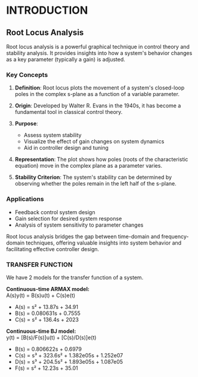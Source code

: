 # INTRODUCTION

## Root Locus Analysis

Root locus analysis is a powerful graphical technique in control theory and stability analysis. It provides insights into how a system's behavior changes as a key parameter (typically a gain) is adjusted.

### Key Concepts

1. **Definition**: Root locus plots the movement of a system's closed-loop poles in the complex s-plane as a function of a variable parameter.

2. **Origin**: Developed by Walter R. Evans in the 1940s, it has become a fundamental tool in classical control theory.

3. **Purpose**: 
   - Assess system stability
   - Visualize the effect of gain changes on system dynamics
   - Aid in controller design and tuning

4. **Representation**: The plot shows how poles (roots of the characteristic equation) move in the complex plane as a parameter varies.

5. **Stability Criterion**: The system's stability can be determined by observing whether the poles remain in the left half of the s-plane.

### Applications

- Feedback control system design
- Gain selection for desired system response
- Analysis of system sensitivity to parameter changes

Root locus analysis bridges the gap between time-domain and frequency-domain techniques, offering valuable insights into system behavior and facilitating effective controller design.

### TRANSFER FUNCTION

We have 2 models for the transfer function of a system.

**Continuous-time ARMAX model:**  
A(s)y(t) = B(s)u(t) + C(s)e(t)

- A(s) = s² + 13.87s + 34.91
- B(s) = 0.080631s + 0.7555
- C(s) = s² + 136.4s + 2023

**Continuous-time BJ model:**  
y(t) = [B(s)/F(s)]u(t) + [C(s)/D(s)]e(t)

- B(s) = 0.806622s + 0.6979
- C(s) = s³ + 323.6s² + 1.382e05s + 1.252e07
- D(s) = s³ + 204.5s² + 1.893e05s + 1.087e05
- F(s) = s² + 12.23s + 35.01
